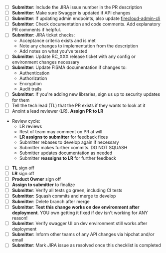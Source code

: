 - [ ] **Submitter**: Include the JIRA issue number in the PR description
- [ ] **Submitter**: Make sure Swagger is updated if API changes
- [ ] **Submitter**: If updating admin endpoints, also update [firecloud-admin-cli](https://github.com/broadinstitute/firecloud-admin-cli)
- [ ] **Submitter**: Check documentation and code comments. Add explanatory PR comments if helpful.
- [ ] **Submitter**: JIRA ticket checks:
  * Acceptance criteria exists and is met
  * Note any changes to implementation from the description
  * Add notes on what you've tested
- [ ] **Submitter**: Update RC_XXX release ticket with any config or environment changes necessary
- [ ] **Submitter**: Update FISMA documentation if changes to:
  * Authentication
  * Authorization
  * Encryption
  * Audit trails
- [ ] **Submitter**: If you're adding new libraries, sign us up to security updates for them
- [ ] Tell the tech lead (TL) that the PR exists if they wants to look at it
- [ ] Anoint a lead reviewer (LR). **Assign PR to LR**
* Review cycle:
  * LR reviews
  * Rest of team may comment on PR at will
  * **LR assigns to submitter** for feedback fixes
  * Submitter rebases to develop again if necessary
  * Submitter makes further commits. DO NOT SQUASH
  * Submitter updates documentation as needed
  * Submitter **reassigns to LR** for further feedback
- [ ] **TL** sign off
- [ ] **LR** sign off
- [ ] **Product Owner** sign off
- [ ] **Assign to submitter** to finalize
- [ ] **Submitter**: Verify all tests go green, including CI tests
- [ ] **Submitter**: Squash commits and merge to develop
- [ ] **Submitter**: Delete branch after merge
- [ ] **Submitter**: **Test this change works on dev environment after deployment**. YOU own getting it fixed if dev isn't working for ANY reason!
- [ ] **Submitter**: Verify swagger UI on dev environment still works after deployment
- [ ] **Submitter**: Inform other teams of any API changes via hipchat and/or email
- [ ] **Submitter**: Mark JIRA issue as resolved once this checklist is completed
